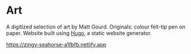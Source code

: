 # Art

A digitized selection of art by Matt Gourd. Originals: colour felt-tip pen on paper. Website built using [Hugo](https://gohugo.io), a static website generator.

https://zingy-seahorse-a1fbfb.netlify.app
